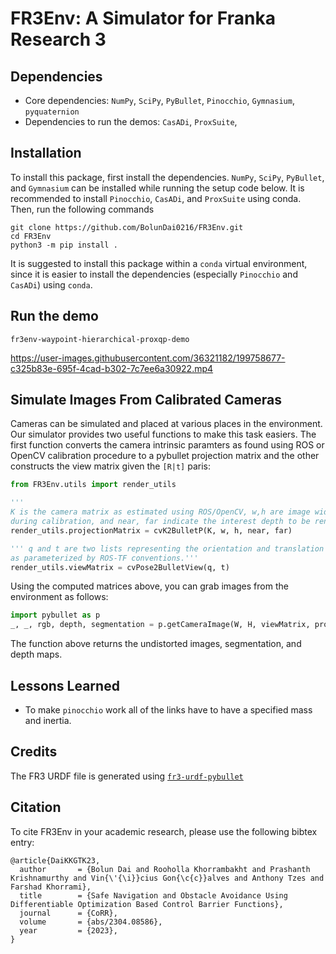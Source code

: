 # FR3Env: A Simulator for Franka Research 3

## Dependencies

- Core dependencies: `NumPy`, `SciPy`, `PyBullet`, `Pinocchio`, `Gymnasium`, `pyquaternion`
- Dependencies to run the demos: `CasADi`, `ProxSuite`, 

## Installation

To install this package, first install the dependencies. `NumPy`, `SciPy`, `PyBullet`, and `Gymnasium` can be installed while running the setup code below. It is recommended to install `Pinocchio`, `CasADi`, and `ProxSuite` using conda. Then, run the following commands

```console
git clone https://github.com/BolunDai0216/FR3Env.git
cd FR3Env
python3 -m pip install .
```

It is suggested to install this package within a `conda` virtual environment, since it is easier to install the dependencies (especially `Pinocchio` and `CasADi`) using `conda`.

## Run the demo

```console
fr3env-waypoint-hierarchical-proxqp-demo
```

https://user-images.githubusercontent.com/36321182/199758677-c325b83e-695f-4cad-b302-7c7ee6a30922.mp4

## Simulate Images From Calibrated Cameras

Cameras can be simulated and placed at various places in the environment. Our simulator provides two useful functions to make this task easiers. The first function converts the camera intrinsic paramters as found using ROS or OpenCV calibration procedure to a pybullet projection matrix and the other constructs the view matrix given the `[R|t]` paris:

``` python
from FR3Env.utils import render_utils

'''
K is the camera matrix as estimated using ROS/OpenCV, w,h are image width and height 
during calibration, and near, far indicate the interest depth to be rendered''' 
render_utils.projectionMatrix = cvK2BulletP(K, w, h, near, far)

''' q and t are two lists representing the orientation and translation 
as parameterized by ROS-TF conventions.'''
render_utils.viewMatrix = cvPose2BulletView(q, t)
```

Using the computed matrices above, you can grab images from the environment as follows:

``` python
import pybullet as p
_, _, rgb, depth, segmentation = p.getCameraImage(W, H, viewMatrix, projectionMatrix, shadow = True)
```
The function above returns the undistorted images, segmentation, and depth maps. 

## Lessons Learned

- To make `pinocchio` work all of the links have to have a specified mass and inertia.

## Credits

The FR3 URDF file is generated using [`fr3-urdf-pybullet`](https://github.com/RumailM/fr3-urdf-pybullet)

## Citation

To cite FR3Env in your academic research, please use the following bibtex entry:

```
@article{DaiKKGTK23,
  author       = {Bolun Dai and Rooholla Khorrambakht and Prashanth Krishnamurthy and Vin{\'{\i}}cius Gon{\c{c}}alves and Anthony Tzes and Farshad Khorrami},
  title        = {Safe Navigation and Obstacle Avoidance Using Differentiable Optimization Based Control Barrier Functions},
  journal      = {CoRR},
  volume       = {abs/2304.08586},
  year         = {2023},
}
```
